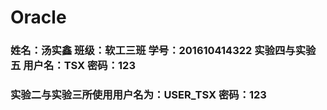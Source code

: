 # Oracle
###  姓名：汤实鑫  班级：软工三班  学号：201610414322  实验四与实验五 用户名：TSX 密码：123
###   实验二与实验三所使用用户名为：USER_TSX 密码：123  
